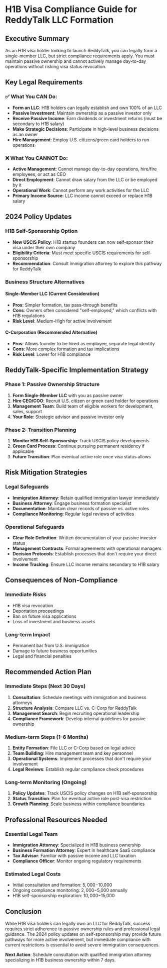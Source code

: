 # H1B Visa Compliance Guide for ReddyTalk LLC Formation

## Executive Summary
As an H1B visa holder looking to launch ReddyTalk, you can legally form a single-member LLC, but strict compliance requirements apply. You must maintain passive ownership and cannot actively manage day-to-day operations without risking visa status revocation.

## Key Legal Requirements

### ✅ **What You CAN Do:**
- **Form an LLC**: H1B holders can legally establish and own 100% of an LLC
- **Passive Investment**: Maintain ownership as a passive investor only
- **Receive Passive Income**: Earn dividends or investment returns (must be secondary to H1B salary)
- **Make Strategic Decisions**: Participate in high-level business decisions as an owner
- **Hire Management**: Employ U.S. citizens/green card holders to run operations

### ❌ **What You CANNOT Do:**
- **Active Management**: Cannot manage day-to-day operations, hire/fire employees, or act as CEO
- **Direct Employment**: Cannot draw salary from the LLC or be employed by it
- **Operational Work**: Cannot perform any work activities for the LLC
- **Primary Income Source**: LLC income cannot exceed or replace H1B salary

## 2024 Policy Updates

### H1B Self-Sponsorship Option
- **New USCIS Policy**: H1B startup founders can now self-sponsor their visa under their own company
- **Eligibility Criteria**: Must meet specific USCIS requirements for self-sponsorship
- **Recommendation**: Consult immigration attorney to explore this pathway for ReddyTalk

### Business Structure Alternatives

#### Single-Member LLC (Current Consideration)
- **Pros**: Simpler formation, tax pass-through benefits
- **Cons**: Owners often considered "self-employed," which conflicts with H1B regulations
- **Risk Level**: Medium-High for active involvement

#### C-Corporation (Recommended Alternative)
- **Pros**: Allows founder to be hired as employee, separate legal identity
- **Cons**: More complex formation and tax implications
- **Risk Level**: Lower for H1B compliance

## ReddyTalk-Specific Implementation Strategy

### Phase 1: Passive Ownership Structure
1. **Form Single-Member LLC** with you as passive owner
2. **Hire CEO/COO**: Recruit U.S. citizen or green card holder for operations
3. **Management Team**: Build team of eligible workers for development, sales, support
4. **Your Role**: Strategic advisor and passive investor only

### Phase 2: Transition Planning
1. **Monitor H1B Self-Sponsorship**: Track USCIS policy developments
2. **Green Card Process**: Continue pursuing permanent residency if applicable
3. **Future Transition**: Plan eventual active role once visa status allows

## Risk Mitigation Strategies

### Legal Safeguards
- **Immigration Attorney**: Retain qualified immigration lawyer immediately
- **Business Attorney**: Engage business formation specialist
- **Documentation**: Maintain clear records of passive vs. active roles
- **Compliance Monitoring**: Regular legal reviews of activities

### Operational Safeguards
- **Clear Role Definition**: Written documentation of your passive investor status
- **Management Contracts**: Formal agreements with operational managers
- **Decision Protocols**: Establish processes that don't require your direct involvement
- **Income Tracking**: Ensure LLC income remains secondary to H1B salary

## Consequences of Non-Compliance

### Immediate Risks
- H1B visa revocation
- Deportation proceedings
- Ban on future visa applications
- Loss of investment and business assets

### Long-term Impact
- Permanent bar from U.S. immigration
- Damage to future business opportunities
- Legal and financial penalties

## Recommended Action Plan

### Immediate Steps (Next 30 Days)
1. **Consultation**: Schedule meetings with immigration and business attorneys
2. **Structure Analysis**: Compare LLC vs. C-Corp for ReddyTalk
3. **Management Search**: Begin recruiting operational leadership
4. **Compliance Framework**: Develop internal guidelines for passive ownership

### Medium-term Steps (1-6 Months)
1. **Entity Formation**: File LLC or C-Corp based on legal advice
2. **Team Building**: Hire management team and key personnel
3. **Operational Systems**: Implement processes that don't require your involvement
4. **Legal Reviews**: Establish regular compliance check procedures

### Long-term Monitoring (Ongoing)
1. **Policy Updates**: Track USCIS policy changes on H1B self-sponsorship
2. **Status Transition**: Plan for eventual active role post-visa restriction
3. **Growth Planning**: Scale business within compliance boundaries

## Professional Resources Needed

### Essential Legal Team
- **Immigration Attorney**: Specialized in H1B business ownership
- **Business Formation Attorney**: Expert in healthcare SaaS compliance
- **Tax Advisor**: Familiar with passive income and LLC taxation
- **Compliance Officer**: Monitor ongoing regulatory requirements

### Estimated Legal Costs
- Initial consultation and formation: $5,000-$10,000
- Ongoing compliance monitoring: $2,000-$5,000 annually
- H1B self-sponsorship exploration: $10,000-$15,000

## Conclusion
While H1B visa holders can legally own an LLC for ReddyTalk, success requires strict adherence to passive ownership rules and professional legal guidance. The 2024 policy updates on self-sponsorship may provide future pathways for more active involvement, but immediate compliance with current restrictions is essential to avoid severe immigration consequences.

**Next Action**: Schedule consultation with qualified immigration attorney specializing in H1B business ownership within 7 days.